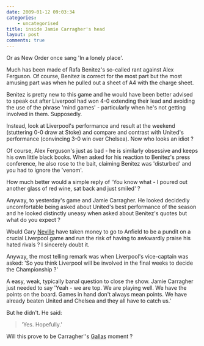 ```yaml
---
date: 2009-01-12 09:03:34
categories:
    - uncategorised
title: inside Jamie Carragher's head
layout: post
comments: true
---
```

Or as New Order once sang 'In a lonely place'.

Much has been made of Rafa Benitez's so-called rant against Alex
Ferguson. Of course, Benitez is correct for the most part but the most
amusing part was when he pulled out a sheet of A4 with the charge sheet.

Benitez is pretty new to this game and he would have been better advised
to speak out after Liverpool had won 4-0 extending their lead and
avoiding the use of the phrase 'mind games' - particularly when he's not
getting involved in them. Supposedly.

Instead, look at Liverpool's performance and result at the weekend
(stuttering 0-0 draw at Stoke) and compare and contrast with United's
performance (convincing 3-0 win over Chelsea). Now who looks an idiot ?

Of course, Alex Ferguson's just as bad - he is similarly obsessive and
keeps his own little black books. When asked for his reaction to
Benitez's press conference, he also rose to the bait, claiming Benitez
was 'disturbed' and you had to ignore the 'venom'.

How much better would a simple reply of 'You know what - I poured out
another glass of red wine, sat back and just smiled' ?

Anyway, to yesterday's game and Jamie Carragher. He looked decidedly
uncomfortable being asked about United's best performance of the season
and he looked distinctly uneasy when asked about Benitez's quotes but
what do you expect ?

Would Gary
[Neville](http://www.nbrightside.com/blog/2006/01/26/gary-neville-no-apology-whatsoever/)
have taken money to go to Anfield to be a pundit on a crucial Liverpool
game and run the risk of having to awkwardly praise his hated rivals ? I
sincerely doubt it.

Anyway, the most telling remark was when Liverpool's vice-captain was
asked: 'So you think Liverpool will be involved in the final weeks to
decide the Championship ?'

A easy, weak, typically banal question to close the show. Jamie
Carragher just needed to say 'Yeah - we are top. We are playing well. We
have the points on the board. Games in hand don't always mean points. We
have already beaten United and Chelsea and they all have to catch us.'

But he didn't. He said:

> 'Yes. Hopefully.'

Will this prove to be Carragher''s
[Gallas](http://www.nbrightside.com/blog/2008/02/26/top-premiership-star-sectioned/)
moment ?

